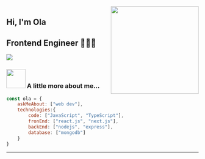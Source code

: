 <img align='right' src="https://media.giphy.com/media/ZVik7pBtu9dNS/giphy.gif" width="230">

## Hi, I'm Ola 
## Frontend Engineer 👨🏾‍💻

[![](https://img.shields.io/badge/Gmail-olafamu24%40gmail.com-red)](mailto:olafamu24@gmail.com)


### <img src="https://media.giphy.com/media/VgCDAzcKvsR6OM0uWg/giphy.gif" width="50"> A little more about me...  

```javascript
const ola = {
    askMeAbout: ["web dev"],
    technologies:{
        code: ["JavaScript", "TypeScript"],
        fronEnd: ["react.js", "next.js"],
        backEnd: ["nodejs", "express"],
        database: ["mongodb"]
    }
}
```

---
